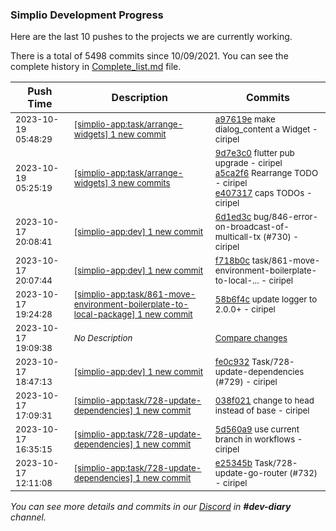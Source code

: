 
### Simplio Development Progress

Here are the last 10 pushes to the projects we are currently working.

There is a total of 5498 commits since 10/09/2021. You can see the complete history in
 [Complete_list.md](Complete_list.md) file.

| Push Time | Description | Commits |
| --- | --- | --- |
| <sub>2023-10-19 05:48:29</sub> | <sub>[[simplio-app:task/arrange-widgets] 1 new commit](https://github.com/SimplioOfficial/simplio-app/commit/a97619ef57d541c5176afb67022f2248c0551e43)</sub> | <sub>[a97619e](https://github.com/SimplioOfficial/simplio-app/commit/a97619ef57d541c5176afb67022f2248c0551e43) make dialog_content a Widget - ciripel</sub> |
| <sub>2023-10-19 05:25:19</sub> | <sub>[[simplio-app:task/arrange-widgets] 3 new commits](https://github.com/SimplioOfficial/simplio-app/compare/9d7e3c0e9937^...e407317fade2)</sub> | <sub>[9d7e3c0](https://github.com/SimplioOfficial/simplio-app/commit/9d7e3c0e9937db6f4de9089351c1b68245fdea96) flutter pub upgrade - ciripel<br>[a5ca2f6](https://github.com/SimplioOfficial/simplio-app/commit/a5ca2f6a88ba91a1262736f2ad387a4ba3fd94ec) Rearrange TODO - ciripel<br>[e407317](https://github.com/SimplioOfficial/simplio-app/commit/e407317fade2d90de1b9d9926480d4b651be908f) caps TODOs - ciripel</sub> |
| <sub>2023-10-17 20:08:41</sub> | <sub>[[simplio-app:dev] 1 new commit](https://github.com/SimplioOfficial/simplio-app/commit/6d1ed3c28dbe0a8ade7ea9079675658c663a1296)</sub> | <sub>[6d1ed3c](https://github.com/SimplioOfficial/simplio-app/commit/6d1ed3c28dbe0a8ade7ea9079675658c663a1296) bug/846-error-on-broadcast-of-multicall-tx (#730) - ciripel</sub> |
| <sub>2023-10-17 20:07:44</sub> | <sub>[[simplio-app:dev] 1 new commit](https://github.com/SimplioOfficial/simplio-app/commit/f718b0ca9c8b4f1fdd78813592181a78ab54c451)</sub> | <sub>[f718b0c](https://github.com/SimplioOfficial/simplio-app/commit/f718b0ca9c8b4f1fdd78813592181a78ab54c451) task/861-move-environment-boilerplate-to-local-... - ciripel</sub> |
| <sub>2023-10-17 19:24:28</sub> | <sub>[[simplio-app:task/861-move-environment-boilerplate-to-local-package] 1 new commit](https://github.com/SimplioOfficial/simplio-app/commit/58b6f4cf94329b15aa82cfad0af3830b80b09e62)</sub> | <sub>[58b6f4c](https://github.com/SimplioOfficial/simplio-app/commit/58b6f4cf94329b15aa82cfad0af3830b80b09e62) update logger to 2.0.0+ - ciripel</sub> |
| <sub>2023-10-17 19:09:38</sub> | <sub>_No Description_</sub> | <sub>[Compare changes](https://github.com/SimplioOfficial/simplio-app/compare/6c9074e2c9ee...d1a3af72315f)</sub> |
| <sub>2023-10-17 18:47:13</sub> | <sub>[[simplio-app:dev] 1 new commit](https://github.com/SimplioOfficial/simplio-app/commit/fe0c932ce22fd8ef61a08f7558814af3d0c7f5ff)</sub> | <sub>[fe0c932](https://github.com/SimplioOfficial/simplio-app/commit/fe0c932ce22fd8ef61a08f7558814af3d0c7f5ff) Task/728-update-dependencies (#729) - ciripel</sub> |
| <sub>2023-10-17 17:09:31</sub> | <sub>[[simplio-app:task/728-update-dependencies] 1 new commit](https://github.com/SimplioOfficial/simplio-app/commit/038f021de4cb70235d2bbb4190f8f78d90c9482a)</sub> | <sub>[038f021](https://github.com/SimplioOfficial/simplio-app/commit/038f021de4cb70235d2bbb4190f8f78d90c9482a) change to head instead of base - ciripel</sub> |
| <sub>2023-10-17 16:35:15</sub> | <sub>[[simplio-app:task/728-update-dependencies] 1 new commit](https://github.com/SimplioOfficial/simplio-app/commit/5d560a91d72ed8f7a487f1f05b19f50ef341fda3)</sub> | <sub>[5d560a9](https://github.com/SimplioOfficial/simplio-app/commit/5d560a91d72ed8f7a487f1f05b19f50ef341fda3) use current branch in workflows - ciripel</sub> |
| <sub>2023-10-17 12:11:08</sub> | <sub>[[simplio-app:task/728-update-dependencies] 1 new commit](https://github.com/SimplioOfficial/simplio-app/commit/e25345b87a5f6960ae5aa081db7690d8ccdcfdda)</sub> | <sub>[e25345b](https://github.com/SimplioOfficial/simplio-app/commit/e25345b87a5f6960ae5aa081db7690d8ccdcfdda) Task/728-update-go-router (#732) - ciripel</sub> |

_You can see more details and commits in our [Discord](https://discord.gg/aKhjuwZmdP) in **#dev-diary** channel._
